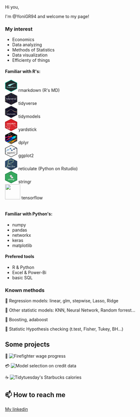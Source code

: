 Hi you,

I'm @YoniGR94 and welcome to my page!

### **My interest**
- Economics
- Data analyzing
- Methods of Statistics
- Data visualization
- Efficienty of things

#### Familiar with R's:
 
 <div>
<img src="https://github.com/rstudio/hex-stickers/blob/master/thumbs/rmarkdown.png" width="40" height="40" /> rmarkdown (R's MD) <br>
<img src="https://github.com/rstudio/hex-stickers/blob/master/thumbs/tidyverse.png" width="40" height="40" /> tidyverse <br>
<img src="https://github.com/rstudio/hex-stickers/blob/master/thumbs/tidymodels.png" width="40" height="40" /> tidymodels <br>
<img src="https://github.com/rstudio/hex-stickers/blob/master/thumbs/yardstick.png" width="40" height="40" /> yardstick <br>
<img src="https://github.com/rstudio/hex-stickers/blob/master/thumbs/dplyr.png" width="40" height="40" /> dplyr <br>
<img src="https://github.com/rstudio/hex-stickers/blob/master/thumbs/ggplot2.png" width="40" height="40" />  ggplot2 <br>
<img src="https://github.com/rstudio/hex-stickers/blob/master/thumbs/reticulate.png" width="40" height="40" /> reticulate (Python on Rstudio) <br>
<img src="https://github.com/rstudio/hex-stickers/blob/master/thumbs/stringr.png" width="40" height="40" /> stringr <br>
<img src="https://user-images.githubusercontent.com/40668801/42043955-fbb838a2-7af7-11e8-9795-7f890e871d13.png" width="50" height="50" /> tensorflow  <br>
</div>
<br>

#### Familiar with Python's:
 - numpy
 - pandas
 - networkx
 - keras
 - matplotlib

#### Prefered tools
- R & Python
- Excel & Power-Bi
- basic SQL

### Known methods

:green_book: Regression models: linear, glm, stepwise, Lasso, Ridge

:green_book: Other statistic models: KNN, Neural Network, Random forrest...

:green_book: Boosting, adaboost

:green_book: Statistic Hypothesis checking (t.test, Fisher, Tukey, BH...)

## Some projects

🚒 ![Firefighter wage progress](https://github.com/YoniGR94/Firefighter_wage_progres)

:credit_card: ![Model selection on credit data](https://github.com/YoniGR94/my_credit_model_selection)

:coffee: ![Tidytuesday's Starbucks calories](https://github.com/YoniGR94/tidytuesday_Starbucks)


## 📫 How to reach me
<a href="https://www.linkedin.com/in/yoni-getahun/">My linkedin</a>

